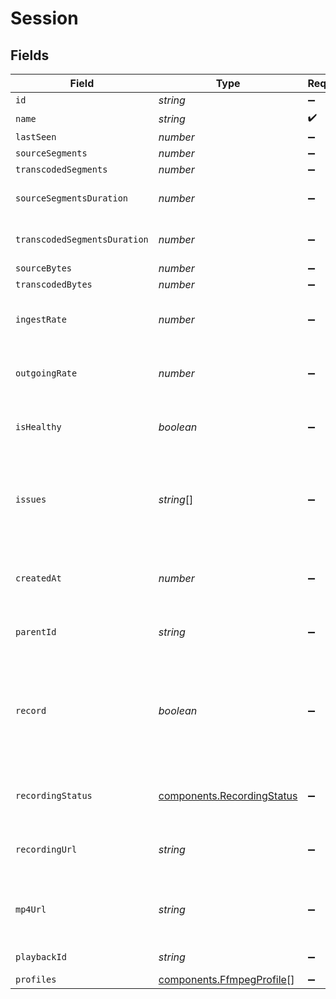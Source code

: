 # Session


## Fields

| Field                                                                                                                 | Type                                                                                                                  | Required                                                                                                              | Description                                                                                                           | Example                                                                                                               |
| --------------------------------------------------------------------------------------------------------------------- | --------------------------------------------------------------------------------------------------------------------- | --------------------------------------------------------------------------------------------------------------------- | --------------------------------------------------------------------------------------------------------------------- | --------------------------------------------------------------------------------------------------------------------- |
| `id`                                                                                                                  | *string*                                                                                                              | :heavy_minus_sign:                                                                                                    | N/A                                                                                                                   | de7818e7-610a-4057-8f6f-b785dc1e6f88                                                                                  |
| `name`                                                                                                                | *string*                                                                                                              | :heavy_check_mark:                                                                                                    | N/A                                                                                                                   | test_session                                                                                                          |
| `lastSeen`                                                                                                            | *number*                                                                                                              | :heavy_minus_sign:                                                                                                    | N/A                                                                                                                   | 1587667174725                                                                                                         |
| `sourceSegments`                                                                                                      | *number*                                                                                                              | :heavy_minus_sign:                                                                                                    | N/A                                                                                                                   | 1                                                                                                                     |
| `transcodedSegments`                                                                                                  | *number*                                                                                                              | :heavy_minus_sign:                                                                                                    | N/A                                                                                                                   | 2                                                                                                                     |
| `sourceSegmentsDuration`                                                                                              | *number*                                                                                                              | :heavy_minus_sign:                                                                                                    | Duration of all the source segments, sec                                                                              | 1                                                                                                                     |
| `transcodedSegmentsDuration`                                                                                          | *number*                                                                                                              | :heavy_minus_sign:                                                                                                    | Duration of all the transcoded segments, sec                                                                          | 2                                                                                                                     |
| `sourceBytes`                                                                                                         | *number*                                                                                                              | :heavy_minus_sign:                                                                                                    | N/A                                                                                                                   | 1                                                                                                                     |
| `transcodedBytes`                                                                                                     | *number*                                                                                                              | :heavy_minus_sign:                                                                                                    | N/A                                                                                                                   | 2                                                                                                                     |
| `ingestRate`                                                                                                          | *number*                                                                                                              | :heavy_minus_sign:                                                                                                    | Rate at which sourceBytes increases (bytes/second)                                                                    | 1                                                                                                                     |
| `outgoingRate`                                                                                                        | *number*                                                                                                              | :heavy_minus_sign:                                                                                                    | Rate at which transcodedBytes increases (bytes/second)                                                                | 2                                                                                                                     |
| `isHealthy`                                                                                                           | *boolean*                                                                                                             | :heavy_minus_sign:                                                                                                    | Indicates whether the stream is healthy or not.                                                                       | true                                                                                                                  |
| `issues`                                                                                                              | *string*[]                                                                                                            | :heavy_minus_sign:                                                                                                    | A string array of human-readable errors describing issues affecting<br/>the stream, if any.<br/>                      | Buffer underflow,Network congestion                                                                                   |
| `createdAt`                                                                                                           | *number*                                                                                                              | :heavy_minus_sign:                                                                                                    | Timestamp (in milliseconds) at which the stream object was created                                                    | 1587667174725                                                                                                         |
| `parentId`                                                                                                            | *string*                                                                                                              | :heavy_minus_sign:                                                                                                    | Points to the parent stream object                                                                                    | de7818e7-610a-4057-8f6f-b785dc1e6f88                                                                                  |
| `record`                                                                                                              | *boolean*                                                                                                             | :heavy_minus_sign:                                                                                                    | Should this stream be recorded? Uses default settings. For more<br/>customization, create and configure an object store.<br/> | false                                                                                                                 |
| `recordingStatus`                                                                                                     | [components.RecordingStatus](../../models/components/recordingstatus.md)                                              | :heavy_minus_sign:                                                                                                    | Status of the recording process of this stream session.                                                               |                                                                                                                       |
| `recordingUrl`                                                                                                        | *string*                                                                                                              | :heavy_minus_sign:                                                                                                    | URL for accessing the recording of this stream session.                                                               | https://lp-playback.com/hls/29eb9byolvwdbkue/index.m3u8                                                               |
| `mp4Url`                                                                                                              | *string*                                                                                                              | :heavy_minus_sign:                                                                                                    | URL for the stream session recording packaged in an mp4.                                                              | https://lp-playback.com/hls/29eb9byolvwdqkue/720.mp4                                                                  |
| `playbackId`                                                                                                          | *string*                                                                                                              | :heavy_minus_sign:                                                                                                    | Used to form the playback URL                                                                                         | eaw4nk06ts2d0mzb                                                                                                      |
| `profiles`                                                                                                            | [components.FfmpegProfile](../../models/components/ffmpegprofile.md)[]                                                | :heavy_minus_sign:                                                                                                    | N/A                                                                                                                   | [object Object]                                                                                                       |